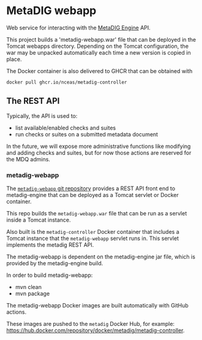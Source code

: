 # MetaDIG webapp
Web service for interacting with the [MetaDIG Engine](https://github.com/NCEAS/metadig-engine) API.  

This project builds a 'metadig-webapp.war' file that can be deployed in the Tomcat webapps directory. Depending on the Tomcat configuration, the war may be unpacked automatically each time a new version is copied in place.

The Docker container is also delivered to GHCR that can be obtained with 

```
docker pull ghcr.io/nceas/metadig-controller
```

## The REST API
Typically, the API is used to:
- list available/enabled checks and suites
- run checks or suites on a submitted metadata document

In the future, we will expose more administrative functions like modifying and adding checks and suites, but for now those actions are reserved for the MDQ admins.

### metadig-webapp

The [`metadig-webapp` git repository](https://github.com/NCEAS/metadig-webapp) provides a REST API front end to metadig-engine that can be deployed as a Tomcat servlet or Docker container.

This repo builds the `metadig-webapp.war` file that can be run as a servlet inside a Tomcat instance. 

Also built is the `metadig-controller` Docker container that includes a Tomcat instance that the `metadig-webapp` servlet runs in. This servlet implements the metadig REST API.

The metadig-webapp is dependent on the metadig-engine jar file, which is provided by the metadig-engine build.

In order to build metadig-webapp:
- mvn clean
- mvn package

The metadig-webapp Docker images are built automatically with GitHub actions.

These images are pushed to the `metadig` Docker Hub, for example: https://hub.docker.com/repository/docker/metadig/metadig-controller.

